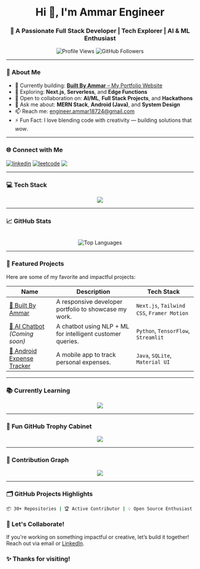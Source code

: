 <h1 align="center">Hi 👋, I'm Ammar Engineer</h1>
<h3 align="center">🚀 A Passionate Full Stack Developer | Tech Explorer | AI & ML Enthusiast</h3>

<p align="center">
  <img src="https://komarev.com/ghpvc/?username=ammare03&label=Profile%20Views&color=brightgreen&style=flat-square" alt="Profile Views" />
  <img src="https://img.shields.io/github/followers/ammare03?label=Follow&style=social" alt="GitHub Followers" />
</p>

---

### 🧠 About Me

- 🔭 Currently building: [**Built By Ammar** – My Portfolio Website](https://github.com/ammare03/built-by-ammar)
- 🌱 Exploring: **Next.js**, **Serverless**, and **Edge Functions**
- 🤝 Open to collaboration on: **AI/ML**, **Full Stack Projects**, and **Hackathons**
- 💬 Ask me about: **MERN Stack**, **Android (Java)**, and **System Design**
- 📫 Reach me: [engineer.ammar18724@gmail.com](mailto:engineer.ammar18724@gmail.com)
- ⚡ Fun Fact: I love blending code with creativity — building solutions that *wow*.

---

### 🌐 Connect with Me

<p align="left">
  <a href="https://linkedin.com/in/ammar engineer" target="blank"><img align="center" src="https://skillicons.dev/icons?i=linkedin" alt="linkedin" /></a>
  <a href="https://www.leetcode.com/ammare03" target="blank"><img align="center" src="https://raw.githubusercontent.com/rahuldkjain/github-profile-readme-generator/master/src/images/icons/Social/leet-code.svg" alt="leetcode" /></a>
  <a href="mailto:engineer.ammar18724@gmail.com" target="blank"><img align="center" src="https://img.shields.io/badge/Gmail-D14836?style=flat-square&logo=gmail&logoColor=white" /></a>
</p>

---

### 💻 Tech Stack

<p align="center">
  <img src="https://skillicons.dev/icons?i=html,css,js,ts,react,nextjs,nodejs,express,mongodb,mysql,java,spring,androidstudio,python,tailwind,bootstrap,git,github,firebase,docker,jenkins,tensorflow,scikit-learn,unity" />
</p>

---

### 📈 GitHub Stats

<div align="center">
  <br/>
  <img src="https://github-readme-stats.vercel.app/api/top-langs/?username=ammare03&layout=compact&theme=tokyonight&hide_border=true" alt="Top Languages" />
</div>

---

### 🚀 Featured Projects

Here are some of my favorite and impactful projects:

| Name | Description | Tech Stack |
|------|-------------|------------|
| [🔗 Built By Ammar](https://github.com/ammare03/built-by-ammar) | A responsive developer portfolio to showcase my work. | `Next.js`, `Tailwind CSS`, `Framer Motion` |
| [🔗 AI Chatbot](#) *(Coming soon)* | A chatbot using NLP + ML for intelligent customer queries. | `Python`, `TensorFlow`, `Streamlit` |
| [🔗 Android Expense Tracker](#) | A mobile app to track personal expenses. | `Java`, `SQLite`, `Material UI` |

---

### 📚 Currently Learning

<p align="center">
  <img src="https://skillicons.dev/icons?i=nextjs,graphql,kubernetes,threejs" />
</p>

---

### 🎯 Fun GitHub Trophy Cabinet

<p align="center">
  <img src="https://github-profile-trophy.vercel.app/?username=ammare03&theme=gruvbox&no-frame=true&column=7&margin-w=10" />
</p>

---

### 🧩 Contribution Graph

<p align="center">
  <img src="https://github-readme-activity-graph.vercel.app/graph?username=ammare03&theme=react-dark&hide_border=true" />
</p>

---

### 🗂️ GitHub Projects Highlights

```bash
📦 30+ Repositories | 🏆 Active Contributor | 💡 Open Source Enthusiast
```

### 🔗 Let's Collaborate!
If you're working on something impactful or creative, let’s build it together! Reach out via email or [LinkedIn](https://www.linkedin.com/in/ammar-engineer-9b673b326/).

### ✨ Thanks for visiting!
